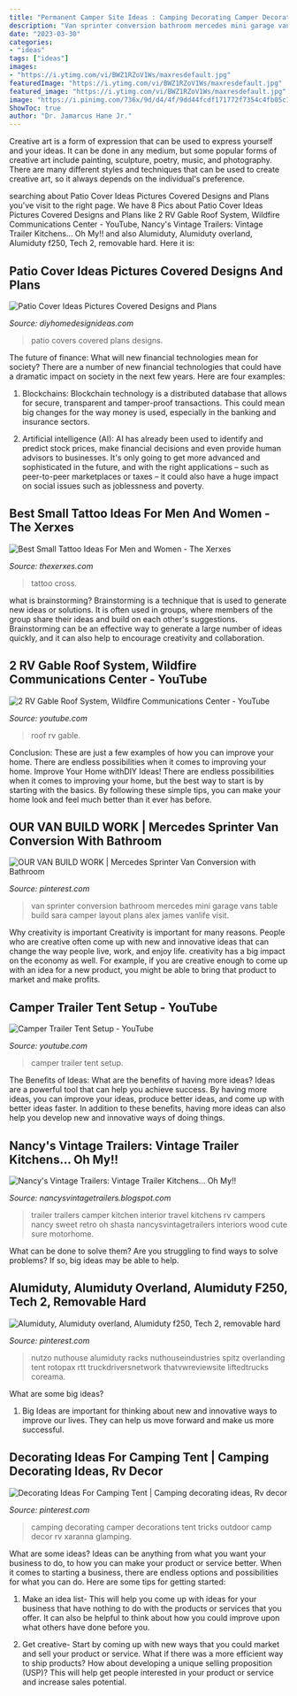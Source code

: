```yaml
---
title: "Permanent Camper Site Ideas : Camping Decorating Camper Decorations Tent Tricks Outdoor Camp Decor Rv Xaranna Glamping"
description: "Van sprinter conversion bathroom mercedes mini garage vans table build sara camper layout plans alex james vanlife visit"
date: "2023-03-30"
categories:
- "ideas"
tags: ["ideas"]
images:
- "https://i.ytimg.com/vi/BWZ1RZoV1Ws/maxresdefault.jpg"
featuredImage: "https://i.ytimg.com/vi/BWZ1RZoV1Ws/maxresdefault.jpg"
featured_image: "https://i.ytimg.com/vi/BWZ1RZoV1Ws/maxresdefault.jpg"
image: "https://i.pinimg.com/736x/9d/d4/4f/9dd44fcdf171772f7354c4fb05c1e44a.jpg"
ShowToc: true
author: "Dr. Jamarcus Hane Jr."
---
```



Creative art is a form of expression that can be used to express yourself and your ideas. It can be done in any medium, but some popular forms of creative art include painting, sculpture, poetry, music, and photography. There are many different styles and techniques that can be used to create creative art, so it always depends on the individual's preference.

	

		
searching about Patio Cover Ideas Pictures Covered Designs and Plans you've visit to the right page. We have 8 Pics about Patio Cover Ideas Pictures Covered Designs and Plans like 2 RV Gable Roof System, Wildfire Communications Center - YouTube, Nancy&#039;s Vintage Trailers: Vintage Trailer Kitchens... Oh My!! and also Alumiduty, Alumiduty overland, Alumiduty f250, Tech 2, removable hard. Here it is:
		
    
## Patio Cover Ideas Pictures Covered Designs And Plans

<img loading=lazy src="http://diyhomedesignideas.com/images/photos/633-700.jpeg" onerror="this.onerror=null;this.src='https://tse2.mm.bing.net/th?id=OIP.9aZKGIqgY-4ud1DDum_8WwHaE7&amp;pid=15.1';" alt="Patio Cover Ideas Pictures Covered Designs and Plans">

_Source: diyhomedesignideas.com_

>patio covers covered plans designs. 

	

The future of finance: What will new financial technologies mean for society?
There are a number of new financial technologies that could have a dramatic impact on society in the next few years. Here are four examples:
1. Blockchains: Blockchain technology is a distributed database that allows for secure, transparent and tamper-proof transactions. This could mean big changes for the way money is used, especially in the banking and insurance sectors.

2. Artificial intelligence (AI): AI has already been used to identify and predict stock prices, make financial decisions and even provide human advisors to businesses. It's only going to get more advanced and sophisticated in the future, and with the right applications – such as peer-to-peer marketplaces or taxes – it could also have a huge impact on social issues such as joblessness and poverty.


    
## Best Small Tattoo Ideas For Men And Women - The Xerxes

<img loading=lazy src="http://thexerxes.com/wp-content/uploads/2016/02/Small-Cross-Tattoo-On-Wrist.jpg" onerror="this.onerror=null;this.src='https://tse2.mm.bing.net/th?id=OIP.7CYmIBicS4AkOm0FoLJpLAHaMd&amp;pid=15.1';" alt="Best Small Tattoo Ideas For Men and Women - The Xerxes">

_Source: thexerxes.com_

>tattoo cross. 

	

what is brainstorming?
Brainstorming is a technique that is used to generate new ideas or solutions. It is often used in groups, where members of the group share their ideas and build on each other's suggestions. Brainstorming can be an effective way to generate a large number of ideas quickly, and it can also help to encourage creativity and collaboration.

    
## 2 RV Gable Roof System, Wildfire Communications Center - YouTube

<img loading=lazy src="https://i.ytimg.com/vi/mV7WYSim0i8/maxresdefault.jpg" onerror="this.onerror=null;this.src='https://tse3.mm.bing.net/th?id=OIP.oqHHEQDnw6oVqXI9b3DbuwHaEK&amp;pid=15.1';" alt="2 RV Gable Roof System, Wildfire Communications Center - YouTube">

_Source: youtube.com_

>roof rv gable. 

	

Conclusion: These are just a few examples of how you can improve your home. There are endless possibilities when it comes to improving your home.
Improve Your Home withDIY Ideas!
There are endless possibilities when it comes to improving your home, but the best way to start is by starting with the basics. By following these simple tips, you can make your home look and feel much better than it ever has before.

    
## OUR VAN BUILD WORK | Mercedes Sprinter Van Conversion With Bathroom

<img loading=lazy src="https://i.pinimg.com/736x/c5/53/83/c5538308f11273284988adb791750295.jpg" onerror="this.onerror=null;this.src='https://tse4.mm.bing.net/th?id=OIP.nT9lVS-qKCinvbfFTyHFswHaLH&amp;pid=15.1';" alt="OUR VAN BUILD WORK | Mercedes Sprinter Van Conversion with Bathroom">

_Source: pinterest.com_

>van sprinter conversion bathroom mercedes mini garage vans table build sara camper layout plans alex james vanlife visit. 

	

Why creativity is important
Creativity is important for many reasons. People who are creative often come up with new and innovative ideas that can change the way people live, work, and enjoy life. creativity has a big impact on the economy as well. For example, if you are creative enough to come up with an idea for a new product, you might be able to bring that product to market and make profits.

    
## Camper Trailer Tent Setup - YouTube

<img loading=lazy src="https://i.ytimg.com/vi/BWZ1RZoV1Ws/maxresdefault.jpg" onerror="this.onerror=null;this.src='https://tse3.mm.bing.net/th?id=OIP.r_QfrMSiKYgT7yh6_KIoBwHaEK&amp;pid=15.1';" alt="Camper Trailer Tent Setup - YouTube">

_Source: youtube.com_

>camper trailer tent setup. 

	

The Benefits of Ideas: What are the benefits of having more ideas?
Ideas are a powerful tool that can help you achieve success. By having more ideas, you can improve your ideas, produce better ideas, and come up with better ideas faster. In addition to these benefits, having more ideas can also help you develop new and innovative ways of doing things.

    
## Nancy&#039;s Vintage Trailers: Vintage Trailer Kitchens... Oh My!!

<img loading=lazy src="http://3.bp.blogspot.com/_6v6yeQb3dKg/TFhzezgRrBI/AAAAAAAACOA/P8usZe92eTQ/s400/kitchen%2Band%2Bbathroomsm.jpg" onerror="this.onerror=null;this.src='https://tse3.mm.bing.net/th?id=OIP.2ylpng2g-NAj4D_mnOSDQAHaJ4&amp;pid=15.1';" alt="Nancy&#039;s Vintage Trailers: Vintage Trailer Kitchens... Oh My!!">

_Source: nancysvintagetrailers.blogspot.com_

>trailer trailers camper kitchen interior travel kitchens rv campers nancy sweet retro oh shasta nancysvintagetrailers interiors wood cute sure motorhome. 

	

What can be done to solve them?
Are you struggling to find ways to solve problems? If so, big ideas may be able to help.

    
## Alumiduty, Alumiduty Overland, Alumiduty F250, Tech 2, Removable Hard

<img loading=lazy src="https://i.pinimg.com/736x/9d/d4/4f/9dd44fcdf171772f7354c4fb05c1e44a.jpg" onerror="this.onerror=null;this.src='https://tse1.mm.bing.net/th?id=OIP.ZrzuffQ04R_ijTmbxmD4_AAAAA&amp;pid=15.1';" alt="Alumiduty, Alumiduty overland, Alumiduty f250, Tech 2, removable hard">

_Source: pinterest.com_

>nutzo nuthouse alumiduty racks nuthouseindustries spitz overlanding tent rotopax rtt truckdriversnetwork thatvwreviewsite liftedtrucks coreama. 

	

What are some big ideas?
1. Big Ideas are important for thinking about new and innovative ways to improve our lives. They can help us move forward and make us more successful.

    
## Decorating Ideas For Camping Tent | Camping Decorating Ideas, Rv Decor

<img loading=lazy src="https://i.pinimg.com/736x/07/0c/67/070c673ac0c0bc88f2956b9ca7396ca5--camping-tricks-camping-ideas.jpg" onerror="this.onerror=null;this.src='https://tse1.mm.bing.net/th?id=OIP.llaROdvXNXBu9Tk6bgrIGgHaF7&amp;pid=15.1';" alt="Decorating Ideas For Camping Tent | Camping decorating ideas, Rv decor">

_Source: pinterest.com_

>camping decorating camper decorations tent tricks outdoor camp decor rv xaranna glamping. 

	

What are some ideas?
Ideas can be anything from what you want your business to do, to how you can make your product or service better. When it comes to starting a business, there are endless options and possibilities for what you can do. Here are some tips for getting started: 
1. Make an idea list- This will help you come up with ideas for your business that have nothing to do with the products or services that you offer. It can also be helpful to think about how you could improve upon what others have done before you.

2. Get creative- Start by coming up with new ways that you could market and sell your product or service. What if there was a more efficient way to ship products? How about developing a unique selling proposition (USP)? This will help get people interested in your product or service and increase sales potential. 


